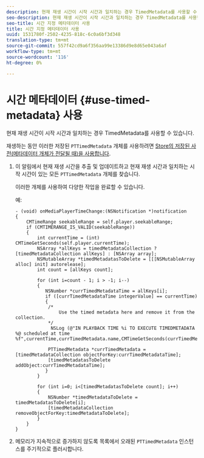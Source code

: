 ```yaml
---
description: 현재 재생 시간이 시작 시간과 일치하는 경우 TimedMetadata를 사용할 수 있습니다.
seo-description: 현재 재생 시간이 시작 시간과 일치하는 경우 TimedMetadata를 사용할 수 있습니다.
seo-title: 시간 지정 메타데이터 사용
title: 시간 지정 메타데이터 사용
uuid: 1531780f-2502-4235-818c-6c0a6bf3d348
translation-type: tm+mt
source-git-commit: 557f42cd9a6f356aa99e13386d9e8d65e043a6af
workflow-type: tm+mt
source-wordcount: '116'
ht-degree: 0%

---
```



# 시간 메타데이터 {#use-timed-metadata} 사용

현재 재생 시간이 시작 시간과 일치하는 경우 TimedMetadata를 사용할 수 있습니다.

재생하는 동안 이러한 저장된 `PTTimedMetadata` 개체를 사용하려면 [Store의 저장된 사전(메타데이터 개체가 전달될 때)을 사용합니다](../../../tvsdk-3x-ios-prog/ios-3x-advertising/ios-3x-custom-tags-configure/ios-3x-timed-metadata-store.md).

1. 이 알림에서 현재 재생 시간을 추출 및 업데이트하고 현재 재생 시간과 일치하는 시작 시간이 있는 모든 `PTTimedMetadata` 개체를 찾습니다.

   이러한 개체를 사용하여 다양한 작업을 완료할 수 있습니다.

   예:

   ```
   - (void) onMediaPlayerTimeChange:(NSNotification *)notification 
   { 
       CMTimeRange seekableRange = self.player.seekableRange; 
       if (CMTIMERANGE_IS_VALID(seekableRange)) 
       { 
           int currentTime = (int) CMTimeGetSeconds(self.player.currentTime); 
           NSArray *allKeys = timedMetadataCollection ? [timedMetadataCollection allKeys] : [NSArray array]; 
           NSMutableArray *timedMetadatasToDelete = [[[NSMutableArray alloc] init] autorelease]; 
           int count = [allKeys count]; 
   
           for (int i=count - 1; i > -1; i--) 
           { 
              NSNumber *currTimedMetadataTime = allKeys[i]; 
              if ([currTimedMetadataTime integerValue] == currentTime) 
              { 
               /* 
                   Use the timed metadata here and remove it from the collection. 
               */ 
                NSLog (@"IN PLAYBACK TIME %i TO EXECUTE TIMEDMETADATA %@ scheduled at time %f",currentTime,currTimedMetadata.name,CMTimeGetSeconds(currTimedMetadata.time)); 
   
               PTTimedMetadata *currTimedMetadata = [timedMetadataCollection objectForKey:currTimedMetadataTime]; 
               [timedMetadatasToDelete addObject:currTimedMetadataTime]; 
              } 
           } 
   
           for (int i=0; i<[timedMetadatasToDelete count]; i++) 
           { 
               NSNumber *timedMetadataToDelete = timedMetadatasToDelete[i]; 
               [timedMetadataCollection removeObjectForKey:timedMetadataToDelete]; 
           } 
       } 
   }
   ```

1. 메모리가 지속적으로 증가하지 않도록 목록에서 오래된 `PTTimedMetadata` 인스턴스를 주기적으로 플러시합니다.